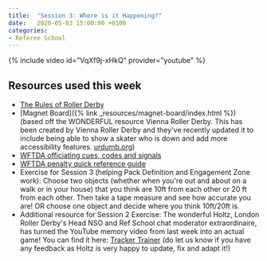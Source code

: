 ```yaml
---
title:  "Session 3: Where is it Happening?"
date:   2020-05-03 15:00:00 +0100
categories:
- Referee School
---
```

<!-- more -->

{% include video id="VqXf9j-xHkQ" provider="youtube" %}

## Resources used this week
- [The Rules of Roller Derby](https://rules.wftda.com)
- [Magnet Board]({% link _resources/magnet-board/index.html %}) (based off the WONDERFUL resource Vienna Roller Derby. This has been created by Vienna Roller Derby and they've recently updated it to include being able to show a skater who is down and add more accessibility features. [urdumb.org](https://urdumb.org/))
- [WFTDA officiating cues, codes and signals](https://static.wftda.com/officiating/wftda-officiating-cues-codes-and-signals.pdf)
- [WFTDA penalty quick reference guide](https://static.wftda.com/officiating/wftda-penalty-quick-reference-guide.pdf)
- Exercise for Session 3 (helping Pack Definition and Engagement Zone work): Choose two objects (whether when you're out and about on a walk or in your house) that you think are 10ft from each other or 20 ft from each other. Then take a tape measure and see how accurate you are! OR choose one object and decide where you think 10ft/20ft is.
- Additional resource for Session 2 Exercise: The wonderful Holtz, London Roller Derby's Head NSO and Ref School chat moderator extraordinaire, has turned the YouTube memory video from last week into an actual game! You can find it here: [Tracker Trainer](/tracker-trainer/) (do let us know if you have any feedback as Holtz is very happy to update, fix and adapt it!)
